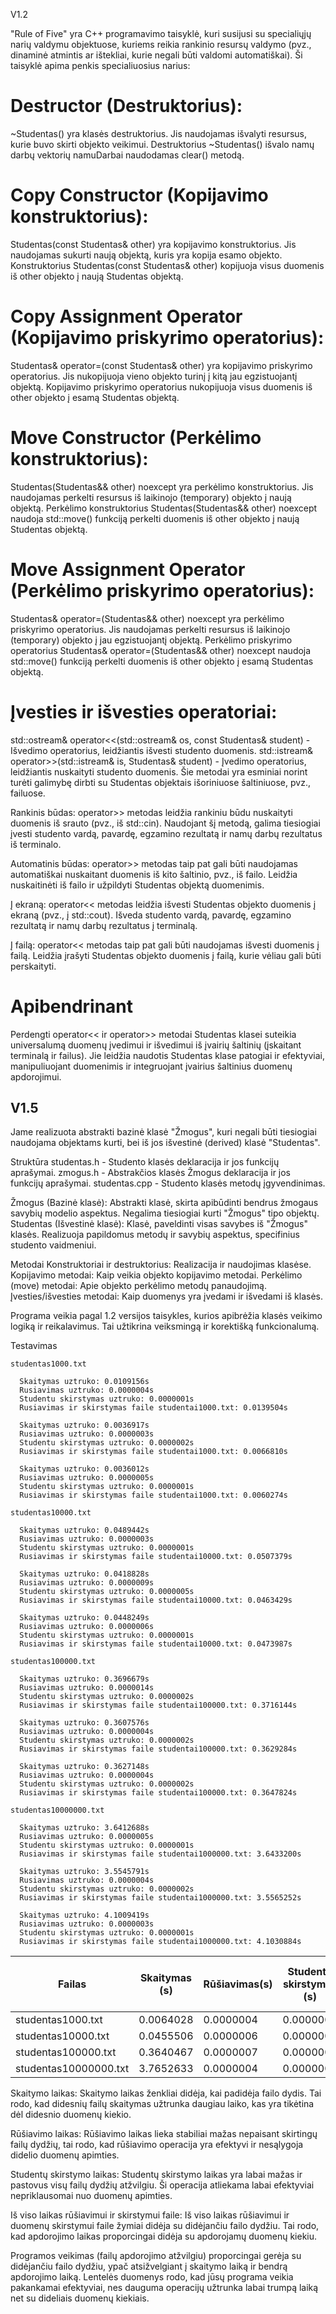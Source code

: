   V1.2

  "Rule of Five" yra C++ programavimo taisyklė, kuri susijusi su specialiųjų narių valdymu objektuose, 
  kuriems reikia rankinio resursų valdymo (pvz., dinaminė atmintis ar ištekliai, kurie negali būti valdomi automatiškai). 
  Ši taisyklė apima penkis specialiuosius narius:

# Destructor (Destruktorius):

  ~Studentas() yra klasės destruktorius. 
  Jis naudojamas išvalyti resursus, kurie buvo skirti objekto veikimui.
  Destruktorius ~Studentas() išvalo namų darbų vektorių namuDarbai naudodamas clear() metodą.
  
# Copy Constructor (Kopijavimo konstruktorius):

  Studentas(const Studentas& other) yra kopijavimo konstruktorius. 
  Jis naudojamas sukurti naują objektą, kuris yra kopija esamo objekto.
  Konstruktorius Studentas(const Studentas& other) kopijuoja visus duomenis iš other objekto į naują Studentas objektą.

# Copy Assignment Operator (Kopijavimo priskyrimo operatorius):

  Studentas& operator=(const Studentas& other) yra kopijavimo priskyrimo operatorius. 
  Jis nukopijuoja vieno objekto turinį į kitą jau egzistuojantį objektą.
  Kopijavimo priskyrimo operatorius nukopijuoja visus duomenis iš other objekto į esamą Studentas objektą.

# Move Constructor (Perkėlimo konstruktorius):

  Studentas(Studentas&& other) noexcept yra perkėlimo konstruktorius. 
  Jis naudojamas perkelti resursus iš laikinojo (temporary) objekto į naują objektą.
  Perkėlimo konstruktorius Studentas(Studentas&& other) noexcept naudoja std::move() funkciją perkelti duomenis iš other objekto į naują Studentas objektą.

# Move Assignment Operator (Perkėlimo priskyrimo operatorius):

  Studentas& operator=(Studentas&& other) noexcept yra perkėlimo priskyrimo operatorius. 
  Jis naudojamas perkelti resursus iš laikinojo (temporary) objekto į jau egzistuojantį objektą.
  Perkėlimo priskyrimo operatorius Studentas& operator=(Studentas&& other) noexcept naudoja std::move() funkciją perkelti duomenis iš other objekto į esamą Studentas objektą.


# Įvesties ir išvesties operatoriai: 
  std::ostream& operator<<(std::ostream& os, const Studentas& student) - Išvedimo operatorius, leidžiantis išvesti studento duomenis. 
  std::istream& operator>>(std::istream& is, Studentas& student) - Įvedimo operatorius, leidžiantis nuskaityti studento duomenis.
  Šie metodai yra esminiai norint turėti galimybę dirbti su Studentas objektais išoriniuose šaltiniuose, pvz., failuose.

  Rankinis būdas:
  operator>> metodas leidžia rankiniu būdu nuskaityti duomenis iš srauto (pvz., iš std::cin).
  Naudojant šį metodą, galima tiesiogiai įvesti studento vardą, pavardę, egzamino rezultatą ir namų darbų rezultatus iš terminalo.

  Automatinis būdas:
  operator>> metodas taip pat gali būti naudojamas automatiškai nuskaitant duomenis iš kito šaltinio, pvz., iš failo.
  Leidžia nuskaitinėti iš failo ir užpildyti Studentas objektą duomenimis.

  Į ekraną:
  operator<< metodas leidžia išvesti Studentas objekto duomenis į ekraną (pvz., į std::cout).
  Išveda studento vardą, pavardę, egzamino rezultatą ir namų darbų rezultatus į terminalą.

  Į failą:
  operator<< metodas taip pat gali būti naudojamas išvesti duomenis į failą.
  Leidžia įrašyti Studentas objekto duomenis į failą, kurie vėliau gali būti perskaityti.

# Apibendrinant  
Perdengti operator<< ir operator>> metodai Studentas klasei suteikia universalumą duomenų įvedimui ir išvedimui iš įvairių šaltinių (įskaitant terminalą ir failus). Jie leidžia naudotis Studentas klase patogiai ir efektyviai, manipuliuojant duomenimis ir integruojant įvairius šaltinius duomenų apdorojimui.


## V1.5

  Jame realizuota abstrakti bazinė klasė "Žmogus", kuri negali būti tiesiogiai naudojama objektams kurti, bei iš jos išvestinė (derived) klasė "Studentas".
  
  Struktūra
  studentas.h - Studento klasės deklaracija ir jos funkcijų aprašymai.
  zmogus.h - Abstrakčios klasės Žmogus deklaracija ir jos funkcijų aprašymai.
  studentas.cpp - Studento klasės metodų įgyvendinimas.
  
  Žmogus (Bazinė klasė): Abstrakti klasė, skirta apibūdinti bendrus žmogaus savybių modelio aspektus. Negalima tiesiogiai kurti "Žmogus" tipo objektų.
  Studentas (Išvestinė klasė): Klasė, paveldinti visas savybes iš "Žmogus" klasės. Realizuoja papildomus metodų ir savybių aspektus, specifinius studento vaidmeniui.

  Metodai
  Konstruktoriai ir destruktorius: Realizacija ir naudojimas klasėse.
  Kopijavimo metodai: Kaip veikia objekto kopijavimo metodai.
  Perkėlimo (move) metodai: Apie objekto perkėlimo metodų panaudojimą.
  Įvesties/išvesties metodai: Kaip duomenys yra įvedami ir išvedami iš klasės.
  
  Programa veikia pagal 1.2 versijos taisykles, kurios apibrėžia klasės veikimo logiką ir reikalavimus. Tai užtikrina veiksmingą ir korektišką funkcionalumą.

  Testavimas

    studentas1000.txt

      Skaitymas uztruko: 0.0109156s
      Rusiavimas uztruko: 0.0000004s
      Studentu skirstymas uztruko: 0.0000001s
      Rusiavimas ir skirstymas faile studentai1000.txt: 0.0139504s
      
      Skaitymas uztruko: 0.0036917s
      Rusiavimas uztruko: 0.0000003s
      Studentu skirstymas uztruko: 0.0000002s
      Rusiavimas ir skirstymas faile studentai1000.txt: 0.0066810s
      
      Skaitymas uztruko: 0.0036012s
      Rusiavimas uztruko: 0.0000005s
      Studentu skirstymas uztruko: 0.0000001s
      Rusiavimas ir skirstymas faile studentai1000.txt: 0.0060274s
  
    studentas10000.txt  

      Skaitymas uztruko: 0.0489442s
      Rusiavimas uztruko: 0.0000003s
      Studentu skirstymas uztruko: 0.0000001s
      Rusiavimas ir skirstymas faile studentai10000.txt: 0.0507379s
      
      Skaitymas uztruko: 0.0418828s
      Rusiavimas uztruko: 0.0000009s
      Studentu skirstymas uztruko: 0.0000005s
      Rusiavimas ir skirstymas faile studentai10000.txt: 0.0463429s
      
      Skaitymas uztruko: 0.0448249s
      Rusiavimas uztruko: 0.0000006s
      Studentu skirstymas uztruko: 0.0000001s
      Rusiavimas ir skirstymas faile studentai10000.txt: 0.0473987s

    studentas100000.txt

      Skaitymas uztruko: 0.3696679s
      Rusiavimas uztruko: 0.0000014s
      Studentu skirstymas uztruko: 0.0000002s
      Rusiavimas ir skirstymas faile studentai100000.txt: 0.3716144s
      
      Skaitymas uztruko: 0.3607576s
      Rusiavimas uztruko: 0.0000004s
      Studentu skirstymas uztruko: 0.0000002s
      Rusiavimas ir skirstymas faile studentai100000.txt: 0.3629284s
      
      Skaitymas uztruko: 0.3627148s
      Rusiavimas uztruko: 0.0000004s
      Studentu skirstymas uztruko: 0.0000002s
      Rusiavimas ir skirstymas faile studentai100000.txt: 0.3647824s

    studentas10000000.txt

      Skaitymas uztruko: 3.6412688s
      Rusiavimas uztruko: 0.0000005s
      Studentu skirstymas uztruko: 0.0000001s
      Rusiavimas ir skirstymas faile studentai1000000.txt: 3.6433200s
      
      Skaitymas uztruko: 3.5545791s
      Rusiavimas uztruko: 0.0000004s
      Studentu skirstymas uztruko: 0.0000002s
      Rusiavimas ir skirstymas faile studentai1000000.txt: 3.5565252s
      
      Skaitymas uztruko: 4.1009419s
      Rusiavimas uztruko: 0.0000003s
      Studentu skirstymas uztruko: 0.0000001s
      Rusiavimas ir skirstymas faile studentai1000000.txt: 4.1030884s

| Failas                | Skaitymas (s)         | Rūšiavimas(s)         | Studentų skirstymas (s)       | Rūšiavimas ir skirstymas faile (s) |
|-----------------------|-----------------------|-----------------------|-------------------------------|------------------------------------|
| studentas1000.txt     | 0.0064028             | 0.0000004             | 0.0000001                     | 0.0082196                          |
| studentas10000.txt    | 0.0455506             | 0.0000006             | 0.0000003                     | 0.0487932                          |
| studentas100000.txt   | 0.3640467             | 0.0000007             | 0.0000002                     | 0.3664417                          |
| studentas10000000.txt | 3.7652633             | 0.0000004             | 0.0000001                     | 3.7679779                          |

Skaitymo laikas:
Skaitymo laikas ženkliai didėja, kai padidėja failo dydis. 
Tai rodo, kad didesnių failų skaitymas užtrunka daugiau laiko, kas yra tikėtina dėl didesnio duomenų kiekio.

Rūšiavimo laikas:
Rūšiavimo laikas lieka stabiliai mažas nepaisant skirtingų failų dydžių, tai rodo, kad rūšiavimo operacija yra efektyvi ir nesąlygoja didelio duomenų apimties.

Studentų skirstymo laikas:
Studentų skirstymo laikas yra labai mažas ir pastovus visų failų dydžių atžvilgiu. 
Ši operacija atliekama labai efektyviai nepriklausomai nuo duomenų apimties.

Iš viso laikas rūšiavimui ir skirstymui faile:
Iš viso laikas rūšiavimui ir duomenų skirstymui faile žymiai didėja su didėjančiu failo dydžiu. 
Tai rodo, kad apdorojimo laikas proporcingai didėja su apdorojamų duomenų kiekiu.

Programos veikimas (failų apdorojimo atžvilgiu) proporcingai gerėja su didėjančiu failo dydžiu, ypač atsižvelgiant į skaitymo laiką ir bendrą apdorojimo laiką. 
Lentelės duomenys rodo, kad jūsų programa veikia pakankamai efektyviai, nes dauguma operacijų užtrunka labai trumpą laiką net su dideliais duomenų kiekiais. 

